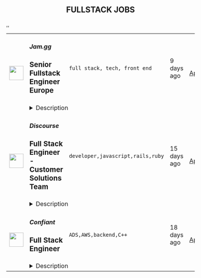 <div align="center"><h2>FULLSTACK JOBS</h2></div><table><tr>
                <td width="100" height="100" rowspan="2">
                    <img src="https://remoteOK.com/assets/img/jobs/4744255406d8a490d1cec82437519fb01660149637.png" width="38px" height="auto">
                </td>
                <td width="300">
                    <h5>Jam.gg</h5>
                    <h3>
					Senior Fullstack Engineer Europe				</h3>
                </td>
                <td width="300">
                    <code>full stack, tech, front end</code>
                </td>
                <td width="200">
                <text>9 days ago</text>
                </td>
                <td width="100" rowspan="2">
                <a href="https://remoteOK.com/jobs/112035" align="right" target="_blank">Apply</a>
                </td>
            </tr>
            <tr>
                <td colspan="3">
                <details><summary>Description</summary>
                <p dir="ltr">Jam.gg is a social and low tech-friendly cloud gaming platform. It has been designed to be accessible to everyone: available directly from a web browser, it does not require a high-speed internet connection to provide a seamless multiplayer game experience. Jam.gg is all about bringing people together through games, with a touch of childhood playfulness and creativity.</p><p dir="ltr">We are led by an experienced team of ex Facebook, Google, Twitter, Amazon, Docker, EA, King and other top tech companies. Jam.gg is a YCombinator company and backed by top VC firms and LEGO Ventures.</p><p dir="ltr">We're at the stage where we're scaling our Engineering department as one of our key units. This is an incredible opportunity to join a booming company in its growth phase. Driven by a strong inclusive culture, we welcome self-starting, fast learning, talented people wishing to start and manage unique, and challenging projects where collaboration (internal and external) is everything.</p><p dir="ltr">We are looking for a talented Senior Fullstack Engineer Â to join our growing Engineering team.</p><p dir="ltr"><br /></p><p dir="ltr"><strong>Start date</strong>: As soon as possible</p><p dir="ltr"><strong>Location</strong>: Full remote. The candidate must be in Europe for time zone reasons.</p><p dir="ltr"><strong>Type of contract</strong> : Fixed term or non-fixed term depending on the candidate</p><p><strong><br /></strong></p><p dir="ltr"><strong>What you will be doing</strong>:</p><ul><li dir="ltr"><p dir="ltr">The role involves interfacing with design, implementing features, and being a strong advocate for the user.</p></li><li dir="ltr"><p dir="ltr">You will be working with an engineering manager and reporting to him.</p></li></ul><p><strong><br /></strong></p><p dir="ltr"><strong>What we are looking for:</strong></p><p dir="ltr">Requirements for the role include:</p><ul><li dir="ltr"><p dir="ltr">Minimum of 4 years experience as a Frontend Software Engineer</p></li><li dir="ltr"><p dir="ltr">Obsession for building and shipping amazing user experiences</p></li><li dir="ltr"><p dir="ltr">Experience feature development in close collaboration with design</p></li><li dir="ltr"><p dir="ltr">Expert knowledge of JavaScript Proficiency with React and Redux</p></li><li dir="ltr"><p dir="ltr">Solid understanding of the JavaScript/TypeScript and web application ecosystem</p></li><li dir="ltr"><p dir="ltr">Working knowledge of TypeScript</p></li><li dir="ltr"><p dir="ltr">Working knowledge of Storybook</p></li><li dir="ltr"><p dir="ltr">Working knowledge of Golang (this is what we use in the backend)</p></li><li dir="ltr"><p dir="ltr">Familiarity with test-driven development (Jest, Cypress, etc)</p></li><li dir="ltr"><p dir="ltr">Familiarity with Git and GitHub</p></li><li dir="ltr"><p dir="ltr">Passion for shaping and scaling an early stage, user-first application</p></li><li dir="ltr"><p dir="ltr">Self-motivation: highly autonomous &amp; working capabilities.</p></li><li dir="ltr"><p dir="ltr">Communication &amp; Teamwork: excellent communication and organization skills, team spirit, proactivity.</p></li><li dir="ltr"><p dir="ltr">Good spoken and written communication skills (English)</p></li></ul><p dir="ltr"><br /></p><p dir="ltr"><strong>Experience that would be great for you to have (or you'd be excited about acquiring):</strong></p><ul><li dir="ltr"><p dir="ltr">Previous remote-work experience</p></li><li dir="ltr"><p dir="ltr">Previous startup/growth-stage experience</p></li><li dir="ltr"><p dir="ltr">Prior experience building web services using NodeJS</p></li><li dir="ltr"><p dir="ltr">Google's Firebase, particularly Firestore, NoSQL</p></li><li dir="ltr"><p dir="ltr">General AWS and GCP experience</p></li></ul><p><br /></p><p dir="ltr"><strong>Benefits</strong>:</p><p dir="ltr"><strong>For International and French permanent contracts:</strong></p><ul><li dir="ltr"><p dir="ltr">Unlimited holiday leave (minimum 5 weeks).</p></li><li dir="ltr"><p dir="ltr">Monthly well-being allowance (mental well-being, sports, massage, etc.).</p></li><li dir="ltr"><p dir="ltr">Home office allowance.</p></li><li dir="ltr"><p dir="ltr">Fully remote &amp; flexible working hours.</p></li><li dir="ltr"><p dir="ltr">Equal pay policy.</p></li><li dir="ltr"><p dir="ltr">Equal maternity and paternity leave (18 weeks).</p></li><li dir="ltr"><p dir="ltr">Maternity/Paternity subsidy of 3k euros.</p></li><li dir="ltr"><p dir="ltr">Stock option plan.</p></li><li dir="ltr"><p dir="ltr">Health insurance compensation on a one-to-one basis, depending on geographical location &amp; company's policy.</p></li><li dir="ltr"><p dir="ltr">Additional benefits depending on the geographical location.</p></li></ul><p><strong><br /></strong></p><p dir="ltr"><strong>For international and French fixed-term contracts :</strong></p><ul><li dir="ltr"><p dir="ltr">5 weeks of holiday per year (2.08 days per month)Â </p></li><li dir="ltr"><p dir="ltr">Monthly well-being allowance (mental well-being, sports, massage, etc.).</p></li><li dir="ltr"><p dir="ltr">Home office allowance.Â </p></li><li dir="ltr"><p dir="ltr">Fully remote &amp; flexible working hours.</p></li><li dir="ltr"><p dir="ltr">Equal pay policy.</p></li><li dir="ltr"><p dir="ltr">Health insurance compensation on a one-to-one basis, depending on geographical location &amp; company's policy.</p></li><li dir="ltr"><p dir="ltr">Additional benefits depending on the geographical location</p></li></ul><p dir="ltr"><br /></p><p dir="ltr"><strong>Why Jam.gg?</strong></p><p dir="ltr">At the heart of Jam.ggâs mission is the creation of a new way to share games with friends and family: a free online place for gamers to play and hangout together, with video cameras, bringing back the golden era of multiplayer couch gaming. In a world of constraining internet connections and paid services, we think differently: we are building a free, âlow-techâ friendly platform for everyone to jump in, directly from their browser. Our platform is social by design and packed with fun games curated by our community. We want to create new virtual social spaces that fundamentally diverge from today's typical social networks, focusing a lot less on appearance and a lot more on experience. We are building a social gaming platform for all gamers who enjoy playing together.</p><p dir="ltr"><br /></p><p dir="ltr">Our startup has been growing very quickly since the end of 2020, attracting more than 40 gaming talents from developers and social media experts to designers. In June 2021, we introduced our cloud gaming beta platform featuring 80+ licensed games, including titles from industry-renowned publishers such as Codemasters, Interplay, Team 17, and Data East. Discovered and supported by Y Combinator (Twitch, Reddit, Stripe, etc), our board of advisors include former SEGA CEO Kenji Matsubara, Zynga co-founders Justin Waldron and Tom Bollich, Crunchyrollâs Kun Gao, and Humble Bundleâs Jeffrey Rosen. Our last round was led by LEGO Ventures and top gaming VC firms.</p><p dir="ltr"><br /></p><p dir="ltr">With almost half a million users who have joined us so far, our teams are prepping for our next chapter and are on the lookout for talented and motivated folks who share our passionÂ  for gaming and want to make a real impact while embracing a true startup spirit (autonomy, transparency, user centric).</p><p dir="ltr"><br /></p><p dir="ltr">Jam.gg is an equal opportunity employer and we proudly value and promote diversity in our team. We do not discriminate on the basis of ethnicity, religion, color, national origin, gender, sexual orientation, age, marital status, World of Warcraft faction or disability status.</p><p dir="ltr"><br /></p><p dir="ltr">More info <a href="https://jamgg.medium.com/join-our-team-edee635107c1">here</a> on our mission, culture and team</p>
                </details>
                </td>
            </tr>,<tr>
                <td width="100" height="100" rowspan="2">
                    <img src="https://remotive.com/job/1224255/logo" width="38px" height="auto">
                </td>
                <td width="300">
                    <h5>Discourse</h5>
                    <h3>Full Stack Engineer - Customer Solutions Team</h3>
                </td>
                <td width="300">
                    <code>developer,javascript,rails,ruby</code>
                </td>
                <td width="200">
                <text>15 days ago</text>
                </td>
                <td width="100" rowspan="2">
                <a href="https://remotive.com/remote-jobs/software-dev/full-stack-engineer-customer-solutions-team-1224255" align="right" target="_blank">Apply</a>
                </td>
            </tr>
            <tr>
                <td colspan="3">
                <details><summary>Description</summary>
                <div class="h5"><em>Salary dependent on location and experience</em></div>
<p class="h1"> </p>
<p class="h1"><!--block-->About the job</p>
<p>You will work closely with some of Discourse’s largest clients to help them with their extensive customizations. You will also be contributing to Discourse’s core product and official plugins.</p>
<p><!--block--><br>Responsibilities include:<br><br></p>
<ul>
<li><!--block-->Communicate daily with clients and work with them to agree on work priorities</li>
<li><!--block-->Implement and document client features</li>
<li><!--block-->Discuss and decide with internal Discourse teams whether features are appropriate in core, or in client plugins</li>
<li><!--block-->Maintain client-specific features against latest core versions</li>
<li><!--block-->Highlight new critical core features to high-profile clients</li>
<li><!--block-->Schedule and deploy patches and upgrades</li>
</ul>
<p><!--block--><br><strong>About you</strong></p>
<p><!--block--></p>
<ul>
<li>You are an experienced full stack developer who has an interest in proposing and providing direct solutions to aid in customer success. You have excellent written and verbal communication skills and are comfortable working in a fully remote team.</li>
<li>You should be excited about customizing open-source solutions to fit a customer’s requirements.</li>
<li>You have Ruby, Rails and JavaScript experience; Discourse applicants usually complete a paid trial project prior to joining the team.</li>
<li>You should be kind to your co-workers. We believe in a welcoming workplace where people from different backgrounds and cultures work together to create something great.</li>
</ul>
<p> </p>
<p><!--block--><br><strong>About us</strong><br><br></p>
<p>There are many benefits to working at Discourse including a flexible work schedule, 5 weeks of holiday per year, funding for a co-working space, and more! <a href="https://www.discourse.org/team#benefits" rel="nofollow">Learn more</a>.<br><br></p>
<p><!--block--><br><strong>How to Apply</strong></p>
<p><!--block--><br>Please send a detailed cover letter along with your resume to <a href="mailto:jobs+wwr@discourse.org" rel="nofollow">jobs+wwr@discourse.org</a><br><br></p>
<!--block-->
<p><br><br></p>
<img src="https://remotive.com/job/track/1224255/blank.gif?source=public_api" alt=""/>
                </details>
                </td>
            </tr>,<tr>
                <td width="100" height="100" rowspan="2">
                    <img src="https://remotive.com/job/1339259/logo" width="38px" height="auto">
                </td>
                <td width="300">
                    <h5>Confiant</h5>
                    <h3>Full Stack Engineer</h3>
                </td>
                <td width="300">
                    <code>ADS,AWS,backend,C++</code>
                </td>
                <td width="200">
                <text>18 days ago</text>
                </td>
                <td width="100" rowspan="2">
                <a href="https://remotive.com/remote-jobs/software-dev/full-stack-engineer-1339259" align="right" target="_blank">Apply</a>
                </td>
            </tr>
            <tr>
                <td colspan="3">
                <details><summary>Description</summary>
                <p><em>Founded in 2013, Confiant is the cybersecurity leader at protecting people from malicious ads online. We are ridding the digital world of malvertising with every bad ad we detect. Our first-of-its-kind technology makes it easy to see, block, and replace the unwanted ads that threaten people online, hurt brand's reputation, and impact publisher's revenue and resources. Confiant operates as a remote-first company, with half our team working from home in the NYC region and the rest of our team members living worldwide.</em></p>
<p> </p>
<p><strong>Role</strong></p>
<p>Confiant is hiring a Full Stack Engineer to support the continued expansion of our architecture. In this position, you will be responsible for building new features, supporting iterations on existing ones, as well as coming up with and implementing solutions to continue to scale our applications as our business continues on its rapid growth trajectory. Confiant was founded in New York, New York and is fully remote with team members worldwide.</p>
<p> </p>
<p><strong>About the Team</strong></p>
<p>We are a small engineering team that works with bi-weekly sprints, fast code reviews and continuous deployments to answer our clients’ needs. Our tech stack evolves quickly to manage our growing scale and tackle the challenges we take on as a company. We look forward to welcoming new members to our team!</p>
<p> </p>
<p><strong>Responsibilities</strong></p>
<ul>
<li>Develop solutions to support the growing scale of our enterprise solution</li>
<li>Build features that span through the full range of our applications and services</li>
<li>Work closely with our product team and with your peers to design, develop and support web applications, APIs or backend services</li>
<li>Write clean, well-documented code</li>
<li>Write unit tests against your code, to be used in our CI workflow</li>
</ul>
<p> </p>
<p><strong><strong>Requirements</strong></strong></p>
<ul>
<li>Extensive professional experience developing large scale web applications with Python and Javascript (NodeJS + CommonJS)</li>
<li>Experience working on high-scale web applications</li>
<li>In-depth knowledge of object-oriented or functional programming</li>
<li>Experience writing unit tests and integration tests to help maintain or improve our code coverage</li>
</ul>
<p> </p>
<p><strong>Nice To Haves</strong></p>
<ul>
<li>Experience with PHP</li>
<li>Experience with C++</li>
<li>Experience with MySQL and/or PostgreSQL data modeling and query optimization</li>
<li>Experience with Redis or similar in-memory store</li>
<li>Experience with Chromium/CEF, Puppeteer and/or TAXII/Stix </li>
<li>Experience with containerization (specifically Docker) would be a plus</li>
<li>Experience with terraform or other infrastructure-through-code implementation would be a plus</li>
<li>Comfortable with basic Linux server administration tasks</li>
<li>Exposure to the AWS ecosystem (EC2, RDS, VPCs, networking…)</li>
<li>A college degree in Computer Science (or comparable)</li>
</ul>
<p> </p>
<p><strong><strong>Benefits</strong></strong></p>
<ul>
<li>Fully Remote &amp; Distributed</li>
<li>Competitive Salary</li>
<li>Stock Option Plan</li>
<li>Health Care Plan (Medical, Dental &amp; Vision)</li>
<li>Mental Health Benefits</li>
<li>Healthcare &amp; Childcare FSA</li>
<li>Commuter Benefits</li>
<li>Employee Sponsored Disability &amp; Life Insurance</li>
<li>401(k) Plan with Employer Contribution</li>
<li>Enhanced and Extended Family Leave</li>
<li>Unlimited Paid Time Off</li>
<li>Sabbatical</li>
<li>Flexible Working Hours</li>
</ul>
<p><em>Confiant is committed to diversity and inclusivity. We recruit, employ, train, compensate and promote without regard to race, color, national origin, religion, sex, disability, age, citizenship status, genetic information or any other protected classes.</em></p>
<p><em>We strongly encourage women, members of the BIPOC community, members of the LGBTQIA+ community, people with disabilities and people who are neurodivergent to apply.</em></p>
<p><em>To learn more about us, please visit <a href="http://www.confiant.com" rel="nofollow">www.confiant.com</a></em></p>
<p> </p>
<img src="https://remotive.com/job/track/1339259/blank.gif?source=public_api" alt=""/>
                </details>
                </td>
            </tr></table>